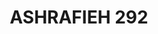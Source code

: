 ---
#preview
title: ASHRAFIEH 292
image: /img/project-pic-5(1).png
short: "Drainage And Water Supply System,
Heating System(Gas Boiler and Floor Heating),
HVAC System(DX units) and
Gas System."
location: "Lebanon - Ashrafieh"
dates: "2016"


details:
    items:
        - label: Main Contractor
          value: Natcon Engineering and Contracting

        - label: Mechanical Contractor
          value: MSTech For Engineering S.A.R.L  

        - label: Duration
          value: 3 Years 
        
        - label: Completion Date
          value: 2016
        

#full details
checklist:
    title: Scope Of Work
    items:
        - Drainage And Water Supply System
        - Heating System(Gas Boiler and Floor Heating)
        - HVAC System(DX units)
        - Gas System


slider: 
    items:
        - image: /img/project-pic-5(1).png
          alt: "image"
        
        - image: /img/project-pic-5(2).png
          alt: "image"

        - image: /img/project-pic-5(3).png
          alt: "image"
---